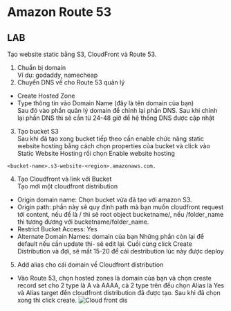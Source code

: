 # Amazon Route 53
## LAB

Tạo website static bằng S3, CloudFront và Route 53.     
1) Chuẩn bị domain      
Ví dụ: godaddy, namecheap   
2) Chuyển DNS về cho Route 53 quản lý   
- Create Hosted Zone        
- Type thông tin vào Domain Name (đây là tên domain của bạn)    
Sau đó vào phần quản lý domain để chỉnh lại phần DNS. Sau khi chỉnh lại phần DNS thì sẽ cần từ 24-48 giờ để hệ thống DNS được cập nhật 
3) Tạo bucket S3    
Sau khi đã tạo xong bucket tiếp theo cần enable chức năng static website hosting bằng cách chọn properties của bucket và click vào Static Website Hosting rồi chọn Enable website hosting

```
<bucket-name>.s3-website-<region>.amazonaws.com.
```
4) Tạo Cloudfront và link với Bucket    
Tạo mới một cloudfront distribution
- Origin domain name: Chọn bucket vừa đã tạo với amazon S3.
- Origin path: phần này sẽ quy định path mà bạn muốn cloudfront request tới content, nếu để là / thì sẽ root object bucketname/, nếu /folder_name thì tương đương với bucketname/folder_name.
- Restrict Bucket Access: Yes
- Alternate Domain Names: domain của bạn
Những phần còn lại để default nếu cần update thì-  sẽ edit lại.
Cuồi cùng click Create Distribution và đợi, sẽ mất 15-20 để cái destribution lúc này được deploy

5) Add alias cho cái domain về Cloudfront distribution      
- Vào Route 53, chọn hosted zones là domain của bạn và chọn create record set cho 2 type là A và AAAA, cả 2 type trên đều chọn Alias là Yes và Alias target đến cloudfront distribution đã được tạo.
Sau khi đã chọn xong thì click create.
![Cloud front dis](https://s3-ap-southeast-1.amazonaws.com/kipalog.com/s3aco9xwbv_Screen%20Shot%202016-12-19%20at%2011.08.06%20PM.png)
